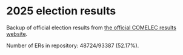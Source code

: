 # 2025 election results

Backup of official election results from [the official COMELEC results website](https://2025electionresults.comelec.gov.ph).






























Number of ERs in repository: 48724/93387 (52.17%).
